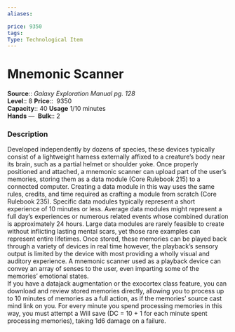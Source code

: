 ```yaml
---
aliases: 

price: 9350
tags: 
Type: Technological Item
---
```


# Mnemonic Scanner

**Source**:: _Galaxy Exploration Manual pg. 128_  
**Level**:: 8
**Price**::  9350  
**Capacity**:: 40 **Usage** 1/10 minutes  
**Hands** — 
**Bulk**:: 2

### Description

Developed independently by dozens of species, these devices typically consist of a lightweight harness externally affixed to a creature’s body near its brain, such as a partial helmet or shoulder yoke. Once properly positioned and attached, a mnemonic scanner can upload part of the user’s memories, storing them as a data module (Core Rulebook 215) to a connected computer. Creating a data module in this way uses the same rules, credits, and time required as crafting a module from scratch (Core Rulebook 235). Specific data modules typically represent a short experience of 10 minutes or less. Average data modules might represent a full day’s experiences or numerous related events whose combined duration is approximately 24 hours. Large data modules are rarely feasible to create without inflicting lasting mental scars, yet those rare examples can represent entire lifetimes. Once stored, these memories can be played back through a variety of devices in real time however, the playback’s sensory output is limited by the device with most providing a wholly visual and auditory experience. A mnemonic scanner used as a playback device can convey an array of senses to the user, even imparting some of the memories’ emotional states.  
If you have a datajack augmentation or the exocortex class feature, you can download and review stored memories directly, allowing you to process up to 10 minutes of memories as a full action, as if the memories’ source cast mind link on you. For every minute you spend processing memories in this way, you must attempt a Will save (DC = 10 + 1 for each minute spent processing memories), taking 1d6 damage on a failure.
